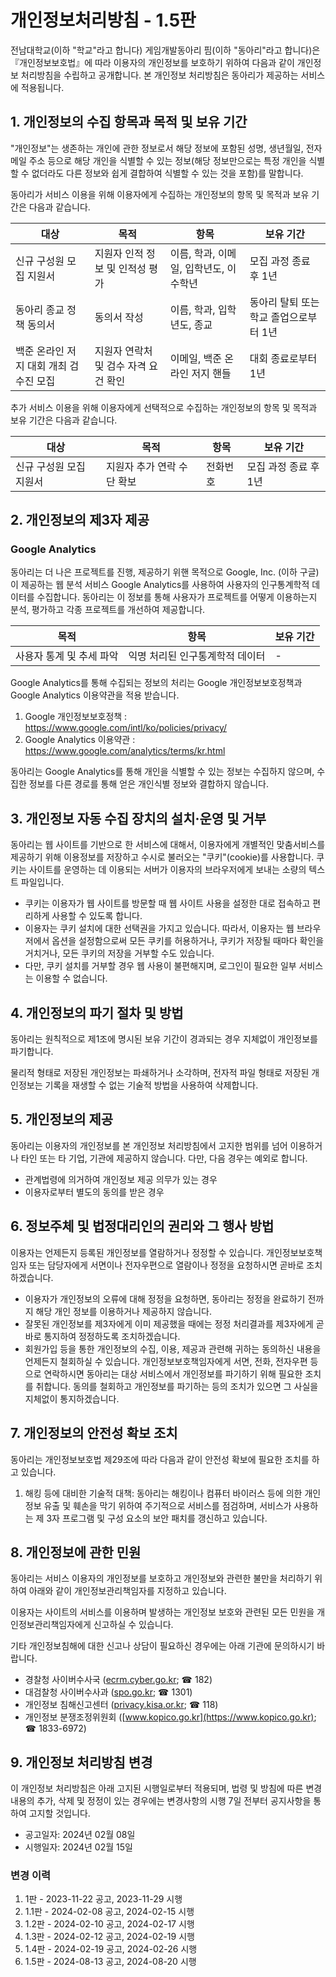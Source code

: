 # 개인정보처리방침 - 1.5판

전남대학교(이하 "학교"라고 합니다) 게임개발동아리 핌(이하 "동아리"라고 합니다)은 『개인정보보호법』에 따라 이용자의 개인정보를 보호하기 위하여 다음과 같이 개인정보 처리방침을 수립하고 공개합니다. 본 개인정보 처리방침은 동아리가 제공하는 서비스에 적용됩니다.

## 1. 개인정보의 수집 항목과 목적 및 보유 기간

"개인정보"는 생존하는 개인에 관한 정보로서 해당 정보에 포함된 성명, 생년월일, 전자메일 주소 등으로 해당 개인을 식별할 수 있는 정보(해당 정보만으로는 특정 개인을 식별할 수 없더라도 다른 정보와 쉽게 결합하여 식별할 수 있는 것을 포함)를 말합니다.

동아리가 서비스 이용을 위해 이용자에게 수집하는 개인정보의 항목 및 목적과 보유 기간은 다음과 같습니다.

<table>
  <thead>
    <tr>
      <th>대상</th>
      <th>목적</th>
      <th>항목</th>
      <th>보유 기간</th>
    </tr>
  </thead>
  <tbody>
    <tr>
      <td>신규 구성원 모집 지원서</td>
      <td>지원자 인적 정보 및 인적성 평가</td>
      <td>이름, 학과, 이메일, 입학년도, 이수학년</td>
      <td>모집 과정 종료 후 1년</td>
    </tr>
    <tr>
      <td>동아리 종교 정책 동의서</td>
      <td>동의서 작성</td>
      <td>이름, 학과, 입학년도, 종교</td>
      <td>동아리 탈퇴 또는 학교 졸업으로부터 1년</td>
    </tr>
    <tr>
      <td>백준 온라인 저지 대회 개최 검수진 모집</td>
      <td>지원자 연락처 및 검수 자격 요건 확인</td>
      <td>이메일, 백준 온라인 저지 핸들</td>
      <td>대회 종료로부터 1년</td>
    </tr>
  </tbody>
</table>

추가 서비스 이용을 위해 이용자에게 선택적으로 수집하는 개인정보의 항목 및 목적과 보유 기간은 다음과 같습니다.

<table>
  <thead>
    <tr>
      <th>대상</th>
      <th>목적</th>
      <th>항목</th>
      <th>보유 기간</th>
    </tr>
  </thead>
  <tbody>
    <tr>
      <td>신규 구성원 모집 지원서</td>
      <td>지원자 추가 연락 수단 확보</td>
      <td>전화번호</td>
      <td>모집 과정 종료 후 1년</td>
    </tr>
  </tbody>
</table>

## 2. 개인정보의 제3자 제공

### Google Analytics

동아리는 더 나은 프로젝트를 진행, 제공하기 위핸 목적으로 Google, Inc. (이하 구글)이 제공하는 웹 분석 서비스 Google Analytics를 사용하여 사용자의 인구통계학적 데이터를 수집합니다. 동아리는 이 정보를 통해 사용자가 프로젝트를 어떻게 이용하는지 분석, 평가하고 각종 프로젝트를 개선하여 제공합니다.

<table>
  <thead>
    <tr>
      <th>목적</th>
      <th>항목</th>
      <th>보유 기간</th>
    </tr>
  </thead>
  <tbody>
    <tr>
      <td>사용자 통계 및 추세 파악</td>
      <td>익명 처리된 인구통계학적 데이터</td>
      <td>-</td>
    </tr>
  </tbody>
</table>

Google Analytics를 통해 수집되는 정보의 처리는 Google 개인정보보호정책과 Google Analytics 이용약관을 적용 받습니다.
1. Google 개인정보보호정책 : https://www.google.com/intl/ko/policies/privacy/
2. Google Analytics 이용약관 : https://www.google.com/analytics/terms/kr.html

동아리는 Google Analytics를 통해 개인을 식별할 수 있는 정보는 수집하지 않으며, 수집한 정보를 다른 경로를 통해 얻은 개인식별 정보와 결합하지 않습니다.

## 3. 개인정보 자동 수집 장치의 설치·운영 및 거부

동아리는 웹 사이트를 기반으로 한 서비스에 대해서, 이용자에게 개별적인 맞춤서비스를 제공하기 위해 이용정보를 저장하고 수시로 불러오는 "쿠키"(cookie)를 사용합니다. 쿠키는 사이트를 운영하는 데 이용되는 서버가 이용자의 브라우저에게 보내는 소량의 텍스트 파일입니다.

- 쿠키는 이용자가 웹 사이트를 방문할 때 웹 사이트 사용을 설정한 대로 접속하고 편리하게 사용할 수 있도록 합니다.
- 이용자는 쿠키 설치에 대한 선택권을 가지고 있습니다. 따라서, 이용자는 웹 브라우저에서 옵션을 설정함으로써 모든 쿠키를 허용하거나, 쿠키가 저장될 때마다 확인을 거치거나, 모든 쿠키의 저장을 거부할 수도 있습니다.
- 다만, 쿠키 설치를 거부할 경우 웹 사용이 불편해지며, 로그인이 필요한 일부 서비스는 이용할 수 없습니다.

## 4. 개인정보의 파기 절차 및 방법

동아리는 원칙적으로 제1조에 명시된 보유 기간이 경과되는 경우 지체없이 개인정보를 파기합니다.

물리적 형태로 저장된 개인정보는 파쇄하거나 소각하며, 전자적 파일 형태로 저장된 개인정보는 기록을 재생할 수 없는 기술적 방법을 사용하여 삭제합니다.

## 5. 개인정보의 제공

동아리는 이용자의 개인정보를 본 개인정보 처리방침에서 고지한 범위를 넘어 이용하거나 타인 또는 타 기업, 기관에 제공하지 않습니다. 다만, 다음 경우는 예외로 합니다.

- 관계법령에 의거하여 개인정보 제공 의무가 있는 경우
- 이용자로부터 별도의 동의를 받은 경우

## 6. 정보주체 및 법정대리인의 권리와 그 행사 방법

이용자는 언제든지 등록된 개인정보를 열람하거나 정정할 수 있습니다. 개인정보보호책임자 또는 담당자에게 서면이나 전자우편으로 열람이나 정정을 요청하시면 곧바로 조치하겠습니다.

- 이용자가 개인정보의 오류에 대해 정정을 요청하면, 동아리는 정정을 완료하기 전까지 해당 개인 정보를 이용하거나 제공하지 않습니다.
- 잘못된 개인정보를 제3자에게 이미 제공했을 때에는 정정 처리결과를 제3자에게 곧바로 통지하여 정정하도록 조치하겠습니다.
- 회원가입 등을 통한 개인정보의 수집, 이용, 제공과 관련해 귀하는 동의하신 내용을 언제든지 철회하실 수 있습니다. 개인정보보호책임자에게 서면, 전화, 전자우편 등으로 연락하시면 동아리는 대상 서비스에서 개인정보를 파기하기 위해 필요한 조치를 취합니다. 동의를 철회하고 개인정보를 파기하는 등의 조치가 있으면 그 사실을 지체없이 통지하겠습니다.

## 7. 개인정보의 안전성 확보 조치

동아리는 개인정보보호법 제29조에 따라 다음과 같이 안전성 확보에 필요한 조치를 하고 있습니다.

1. 해킹 등에 대비한 기술적 대책: 동아리는 해킹이나 컴퓨터 바이러스 등에 의한 개인정보 유출 및 훼손을 막기 위하여 주기적으로 서비스를 점검하며, 서비스가 사용하는 제 3자 프로그램 및 구성 요소의 보안 패치를 갱신하고 있습니다.

## 8. 개인정보에 관한 민원

동아리는 서비스 이용자의 개인정보를 보호하고 개인정보와 관련한 불만을 처리하기 위하여 아래와 같이 개인정보관리책임자를 지정하고 있습니다.

이용자는 사이트의 서비스를 이용하며 발생하는 개인정보 보호와 관련된 모든 민원을 개인정보관리책임자에게 신고하실 수 있습니다.

기타 개인정보침해에 대한 신고나 상담이 필요하신 경우에는 아래 기관에 문의하시기 바랍니다.

- 경찰청 사이버수사국 ([ecrm.cyber.go.kr](https://ecrm.cyber.go.kr); ☎ 182)
- 대검찰청 사이버수사과 ([spo.go.kr](https://www.spo.go.kr); ☎ 1301)
- 개인정보 침해신고센터 ([privacy.kisa.or.kr](https://privacy.kisa.or.kr); ☎ 118)
- 개인정보 분쟁조정위원회 ([www.kopico.go.kr](https://www.kopico.go.kr); ☎ 1833-6972)

## 9. 개인정보 처리방침 변경

이 개인정보 처리방침은 아래 고지된 시행일로부터 적용되며, 법령 및 방침에 따른 변경내용의 추가, 삭제 및 정정이 있는 경우에는 변경사항의 시행 7일 전부터 공지사항을 통하여 고지할 것입니다.

- 공고일자: 2024년 02월 08일
- 시행일자: 2024년 02월 15일

### 변경 이력
1. 1판 - 2023-11-22 공고, 2023-11-29 시행
2. 1.1판 - 2024-02-08 공고, 2024-02-15 시행
3. 1.2판 - 2024-02-10 공고, 2024-02-17 시행
4. 1.3판 - 2024-02-12 공고, 2024-02-19 시행
5. 1.4판 - 2024-02-19 공고, 2024-02-26 시행
6. 1.5판 - 2024-08-13 공고, 2024-08-20 시행
